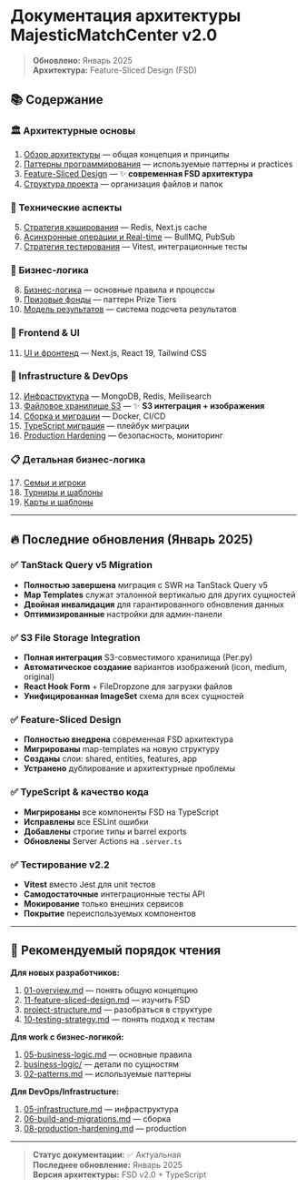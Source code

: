 # Документация архитектуры MajesticMatchCenter v2.0

> **Обновлено:** Январь 2025  
> **Архитектура:** Feature-Sliced Design (FSD)

## 📚 Содержание

### 🏛️ Архитектурные основы
1. [Обзор архитектуры](01-overview.md) — общая концепция и принципы
2. [Паттерны программирования](02-patterns.md) — используемые паттерны и practices
3. [Feature-Sliced Design](11-feature-sliced-design.md) — ✨ **современная FSD архитектура**
4. [Структура проекта](project-structure.md) — организация файлов и папок

### 🔧 Технические аспекты  
5. [Стратегия кэширования](03-caching-strategy.md) — Redis, Next.js cache
6. [Асинхронные операции и Real-time](04-async-and-realtime.md) — BullMQ, PubSub
7. [Стратегия тестирования](10-testing-strategy.md) — Vitest, интеграционные тесты

### 🎯 Бизнес-логика
8. [Бизнес-логика](05-business-logic.md) — основные правила и процессы
9. [Призовые фонды](05b-business-logic-prizepool-pattern.md) — паттерн Prize Tiers
10. [Модель результатов](05c-business-logic-outcome-model.md) — система подсчета результатов

### 🎨 Frontend & UI
11. [UI и фронтенд](09-ui-frontend.md) — Next.js, React 19, Tailwind CSS

### 🚀 Infrastructure & DevOps
12. [Инфраструктура](05-infrastructure.md) — MongoDB, Redis, Meilisearch
13. [Файловое хранилище S3](12-file-storage-s3.md) — ✨ **S3 интеграция + изображения**
14. [Сборка и миграции](06-build-and-migrations.md) — Docker, CI/CD
15. [TypeScript миграция](06b-typescript-migration-playbook.md) — плейбук миграции
16. [Production Hardening](08-production-hardening.md) — безопасность, мониторинг

### 📋 Детальная бизнес-логика
17. [Семьи и игроки](business-logic/01-families-and-players.md)
18. [Турниры и шаблоны](business-logic/02-tournaments-and-templates.md)  
19. [Карты и шаблоны](business-logic/03-maps-and-templates.md)

---

## 🔥 Последние обновления (Январь 2025)

### ✅ TanStack Query v5 Migration
- **Полностью завершена** миграция с SWR на TanStack Query v5
- **Map Templates** служат эталонной вертикалью для других сущностей
- **Двойная инвалидация** для гарантированного обновления данных
- **Оптимизированные** настройки для админ-панели

### ✅ S3 File Storage Integration
- **Полная интеграция** S3-совместимого хранилища (Рег.ру)
- **Автоматическое создание** вариантов изображений (icon, medium, original)
- **React Hook Form** + FileDropzone для загрузки файлов
- **Унифицированная ImageSet** схема для всех сущностей

### ✅ Feature-Sliced Design
- **Полностью внедрена** современная FSD архитектура
- **Мигрированы** map-templates на новую структуру
- **Созданы** слои: shared, entities, features, app
- **Устранено** дублирование и архитектурные проблемы

### ✅ TypeScript & качество кода
- **Мигрированы** все компоненты FSD на TypeScript
- **Исправлены** все ESLint ошибки  
- **Добавлены** строгие типы и barrel exports
- **Обновлены** Server Actions на `.server.ts`

### ✅ Тестирование v2.2
- **Vitest** вместо Jest для unit тестов
- **Самодостаточные** интеграционные тесты API
- **Мокирование** только внешних сервисов  
- **Покрытие** переиспользуемых компонентов

---

## 🎯 Рекомендуемый порядок чтения

**Для новых разработчиков:**
1. [01-overview.md](01-overview.md) — понять общую концепцию
2. [11-feature-sliced-design.md](11-feature-sliced-design.md) — изучить FSD
3. [project-structure.md](project-structure.md) — разобраться в структуре
4. [10-testing-strategy.md](10-testing-strategy.md) — понять подход к тестам

**Для work с бизнес-логикой:**
1. [05-business-logic.md](05-business-logic.md) — основные правила
2. [business-logic/](business-logic/) — детали по сущностям
3. [02-patterns.md](02-patterns.md) — используемые паттерны

**Для DevOps/Infrastructure:**
1. [05-infrastructure.md](05-infrastructure.md) — инфраструктура
2. [06-build-and-migrations.md](06-build-and-migrations.md) — сборка
3. [08-production-hardening.md](08-production-hardening.md) — production

---

> **Статус документации:** ✅ Актуальная  
> **Последнее обновление:** Январь 2025  
> **Версия архитектуры:** FSD v2.0 + TypeScript 